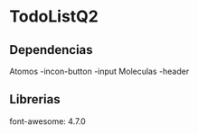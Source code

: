 # TodoListQ2

## Dependencias

Atomos
-incon-button
-input
Moleculas
-header

## Librerias

font-awesome: 4.7.0

